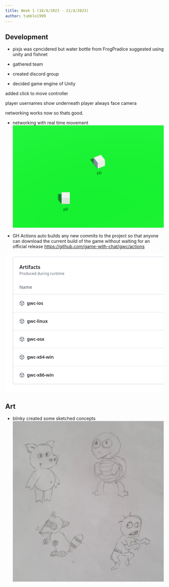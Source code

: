 ```yaml
---
title: Week 1 (18/4/2023 - 21/4/2023)
author: tumble1999
---
```


## Development
* pixjs was cpncidered but water bottle from FrogPradice suggested using unity and fishnet

* gathered team
* created discord group
* decided game engine of Unity

added click to move controller

player usernames show underneath player always face camera

networking works now so thats good.

* networking with real time movement
![](uploads/week1/net.webp)

* GH Actions auto builds any new commits to the project so that anyone can download the current build of the game without waiting for an official release 
https://github.com/game-with-chat/gwc/actions

![](uploads/week1/gh-actions.png)
## Art
* blinky created some sketched concepts
![](uploads/week1/concepts.webp)